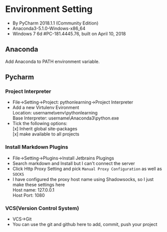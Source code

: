# Environment Setting
- By PyCharm 2018.1.1 (Community Edition)  
- Anaconda3-5.1.0-Windows-x86_64
- Windows 7 6d #PC-181.4445.76, built on April 10, 2018

## Anaconda
Add Anaconda to PATH environment variable.

## Pycharm
### Project Interpreter
- File->Setting->Project: pythonlearning->Project Interpreter
- Add a new Virtulenv Evironment  
  Location: username\venv\pythonlearning  
  Base Interpreter: username\Anaconda3\python.exe
- Tick the following options:  
  [x] Inherit global site-packages  
  [x] make available to all projects

### Install Markdown Plugins
- File->Setting->Plugins->Install Jetbrains Plugings
- Search markdown and Install but I can't connect the server
- Click Http Proxy Setting and pick `Manual Proxy Configuration` as well as `SOCKS`
- I have configured the proxy host name using Shadowsocks, so I just make these settings here  
  Host name: 127.0.0.1  
  Host Port: 1080

### VCS(Version Control System)
- VCS->Git
- You can use the git and github here to add, commit, push your project